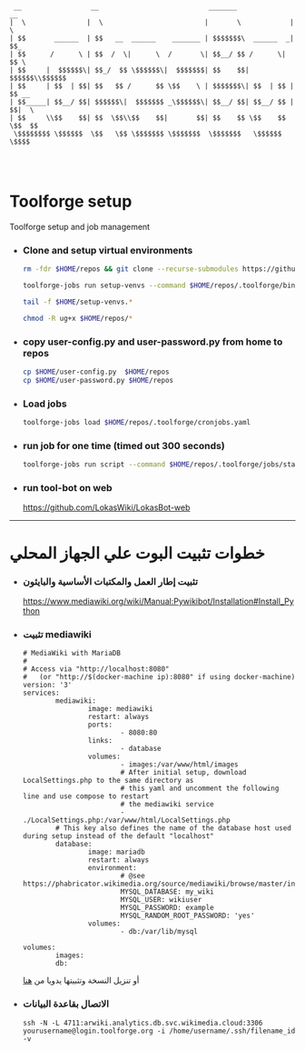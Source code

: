 ```

 __                 __                           _______              __
|  \               |  \                         |       \            |  \
| $$       ______  | $$   __  ______    _______ | $$$$$$$\  ______  _| $$_
| $$      /      \ | $$  /  \|      \  /       \| $$__/ $$ /      \|   $$ \
| $$     |  $$$$$$\| $$_/  $$ \$$$$$$\|  $$$$$$$| $$    $$|  $$$$$$\\$$$$$$
| $$     | $$  | $$| $$   $$ /      $$ \$$    \ | $$$$$$$\| $$  | $$ | $$ __
| $$_____| $$__/ $$| $$$$$$\|  $$$$$$$ _\$$$$$$\| $$__/ $$| $$__/ $$ | $$|  \
| $$     \\$$    $$| $$  \$$\\$$    $$|       $$| $$    $$ \$$    $$  \$$  $$
 \$$$$$$$$ \$$$$$$  \$$   \$$ \$$$$$$$ \$$$$$$$  \$$$$$$$   \$$$$$$    \$$$$




```
# Toolforge setup

Toolforge setup and job management

- ### Clone and setup virtual environments

    ``` bash
    rm -fdr $HOME/repos && git clone --recurse-submodules https://github.com/LokasWiki/LokasBot.git $HOME/repos && chmod ug+x $HOME/repos/.toolforge/bin/setup-venvs.sh
    ```
    ``` bash
    toolforge-jobs run setup-venvs --command $HOME/repos/.toolforge/bin/setup-venvs.sh --image tf-python39
     ```
  ``` bash
  tail -f $HOME/setup-venvs.*
  ```
   ``` bash
   chmod -R ug+x $HOME/repos/*
  ```
- ### copy user-config.py and user-password.py  from home to repos
    ``` bash
    cp $HOME/user-config.py  $HOME/repos
    cp $HOME/user-password.py $HOME/repos
    ```
- ### Load jobs

    ``` bash
    toolforge-jobs load $HOME/repos/.toolforge/cronjobs.yaml
    ```

- ### run job for one time (timed out 300 seconds)
    ```` bash
    toolforge-jobs run script --command $HOME/repos/.toolforge/jobs/statistics-daily.sh --image tf-python39 --wait
    ````
- ### run tool-bot on web
  https://github.com/LokasWiki/LokasBot-web

<hr>

# خطوات تثبيت البوت علي الجهاز المحلي

- ### تثبيت إطار العمل والمكتبات الأساسية والبايثون
    https://www.mediawiki.org/wiki/Manual:Pywikibot/Installation#Install_Python
- ### تثبيت mediawiki
    ```
    # MediaWiki with MariaDB
    #
    # Access via "http://localhost:8080"
    #   (or "http://$(docker-machine ip):8080" if using docker-machine)
    version: '3'
    services:
            mediawiki:
                    image: mediawiki
                    restart: always
                    ports:
                            - 8080:80
                    links:
                            - database
                    volumes:
                            - images:/var/www/html/images
                            # After initial setup, download LocalSettings.php to the same directory as
                            # this yaml and uncomment the following line and use compose to restart
                            # the mediawiki service
                            - ./LocalSettings.php:/var/www/html/LocalSettings.php
            # This key also defines the name of the database host used during setup instead of the default "localhost"
            database:
                    image: mariadb
                    restart: always
                    environment:
                            # @see https://phabricator.wikimedia.org/source/mediawiki/browse/master/includes/DefaultSettings.php
                            MYSQL_DATABASE: my_wiki
                            MYSQL_USER: wikiuser
                            MYSQL_PASSWORD: example
                            MYSQL_RANDOM_ROOT_PASSWORD: 'yes'
                    volumes:
                            - db:/var/lib/mysql

    volumes:
            images:
            db:
    ```
     أو تنزيل النسخة وتثبيتها يدويا من [هنا](https://www.mediawiki.org/wiki/Download)

- ### الاتصال بقاعدة البيانات
    ```
    ssh -N -L 4711:arwiki.analytics.db.svc.wikimedia.cloud:3306 yourusername@login.toolforge.org -i /home/username/.ssh/filename_id   -v
    ```

